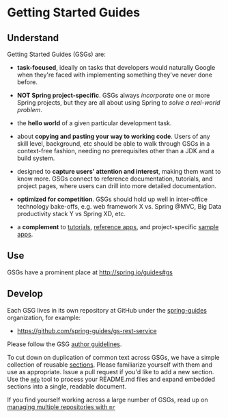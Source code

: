 # Getting Started Guides

## Understand

Getting Started Guides (GSGs) are:

- **task-focused**, ideally on tasks that developers would naturally Google when they're faced with implementing something they've never done before.

- **NOT Spring project-specific**. GSGs always *incorporate* one or more Spring projects, but they are all about using Spring to *solve a real-world problem*.

- the **hello world** of a given particular development task.

- about **copying and pasting your way to working code**. Users of any skill level, background, etc should be able to walk through GSGs in a context-free fashion, needing no prerequisites other than a JDK and a build system.

- designed to **capture users' attention and interest**, making them want to know more. GSGs connect to reference documentation, tutorials, and project pages, where users can drill into more detailed documentation.

- **optimized for competition**. GSGs should hold up well in inter-office technology bake-offs, e.g. web framework X vs. Spring @MVC, Big Data productivity stack Y vs Spring XD, etc.

- a **complement** to [tutorials](../tutorials), [reference apps](../reference-apps), and project-specific [sample apps](../sample-apps).


## Use

GSGs have a prominent place at http://spring.io/guides#gs


## Develop

Each GSG lives in its own repository at GitHub under the [spring-guides](https://github.com/spring-guides) organization, for example:

 - <https://github.com/spring-guides/gs-rest-service>

Please follow the GSG [author guidelines](guidelines.md).

To cut down on duplication of common text across GSGs, we have a simple collection of reusable [sections](sections.md). Please familiarize yourself with them and use as appropriate. Issue a pull request if you'd like to add a new section. Use the [`mdp`](https://github.com/spring-guides/mdp) tool to process your README.md files and expand embedded sections into a single, readable document.

If you find yourself working across a large number of GSGs, read up on [managing multiple repositories with `mr`](repo-management.md)
